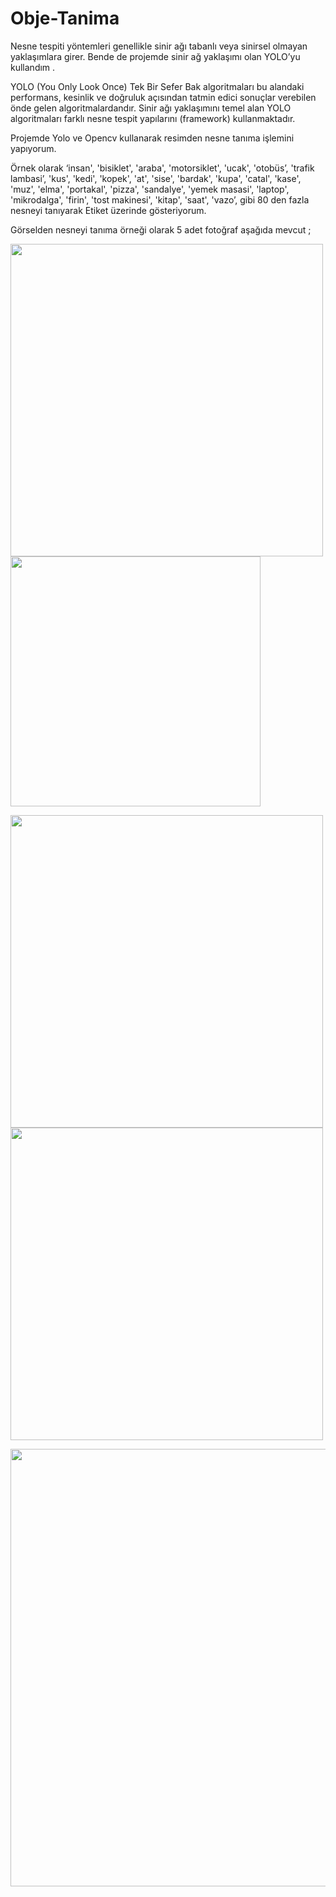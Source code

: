 # Obje-Tanima


Nesne tespiti yöntemleri genellikle sinir ağı tabanlı veya sinirsel olmayan yaklaşımlara girer. 
Bende de projemde sinir ağ yaklaşımı olan YOLO’yu kullandım .


YOLO (You Only Look Once) Tek Bir Sefer Bak algoritmaları bu alandaki performans, kesinlik ve doğruluk açısından tatmin edici sonuçlar verebilen önde gelen algoritmalardandır.
 Sinir ağı yaklaşımını temel alan YOLO algoritmaları farklı nesne tespit yapılarını (framework) kullanmaktadır.

Projemde Yolo ve Opencv kullanarak resimden nesne tanıma işlemini yapıyorum.

Örnek olarak ‘insan', 'bisiklet', 'araba', 'motorsiklet', 'ucak', 'otobüs’, 'trafik lambasi’, 'kus', 'kedi', 'kopek', 'at', 'sise', 'bardak', 'kupa', 'catal',  'kase', 'muz', 'elma', 'portakal',  'pizza',  'sandalye',  'yemek masasi', 'laptop', 'mikrodalga', 'firin', 'tost makinesi',  'kitap', 'saat', 'vazo’, gibi 80 den fazla nesneyi tanıyarak Etiket üzerinde gösteriyorum.

Görselden nesneyi tanıma örneği olarak 5 adet fotoğraf aşağıda mevcut ;



<p float="left">
  <img src="https://user-images.githubusercontent.com/77745850/182667954-3097ee97-7c77-44f8-9e55-968f9fb0ad67.jpeg" width="500" />
  <img src="https://user-images.githubusercontent.com/77745850/182667946-d41acdd8-241b-4343-b3f4-ffcb2cc86238.jpeg" width="400"/> 
</p>
<p float="left">
  <img src="https://user-images.githubusercontent.com/77745850/182667943-85ba9aee-e149-47a7-8350-78e58a4e83c2.jpeg" width="500" />
  <img src="https://user-images.githubusercontent.com/77745850/182667951-dc36c486-c225-4897-a0e6-6defb3492d11.jpeg" width="500" /> 
</p>



<p align="center">
  <img src="https://user-images.githubusercontent.com/77745850/182667935-6ddc3725-ce70-4ecc-a338-f7e157c318a0.jpeg" width="700" />
  </p>



